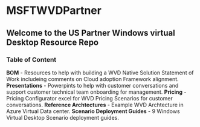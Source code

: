 # MSFTWVDPartner

## Welcome to the US Partner Windows virtual Desktop Resource Repo

### Table of Content
**BOM** - Resources to help with building a WVD Native Solution Statement of Work includeing comments on Cloud adoption Framework alignment.
**Presentations** - Powerpints to help with customer conversations and support customer technical team onboarding for management.
**Pricing** - Pricing Configurator excel for WVD Pricing Scenarios for customer conversations.
**Reference Archtectures** - Example WVD Archtecture in Azure Virtual Data center.
**Scenario Deployment Guides** - 9 Windows Virtual Desktop Scenario deployment guides.


